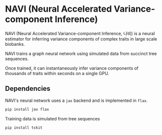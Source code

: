 # NAVI (Neural Accelerated Variance-component Inference)

NAVI (Neural Accelerated Variance-component Inference, 나비) is a neural estimator for inferring variance components of complex traits in large scale biobanks.

NAVI trains a graph neural network using simulated data from succinct tree sequences.

Once trained, it can instantaneously infer variance components of thousands of traits within seconds on a single GPU.

## Dependencies

NAVI's neural network uses a `jax` backend and is implemented in `flax`.
```bash
pip install jax flax
```

Training data is simulated from tree sequences
```bash
pip install tskit
```
